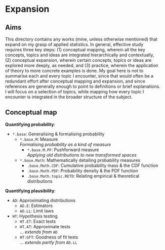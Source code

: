# Expansion

## Aims
This directory contains any works (mine, unless otherwise mentioned) that expand on my grasp of applied statistics. In general, effective study requires three key steps: (1) conceptual mapping, wherein all the key concepts, topics and ideas are integrated hierarchically and contextually, (2) conceptual expansion, wherein certain concepts, topics or ideas are explored more deeply, as needed, and (3) practice, wherein the application of theory to more concrete examples is done. My goal here is not to summarise each and every topic I encounter, since that would often be a redundant effort after conceptual mapping and expansion, and since references are generally enough to point to definitions or brief explanations. I will focus on a selection of topics, while mapping how every topic I encounter is integrated in the broader structure of the subject.

## Conceptual map

**Quantifying probability**:

- `*.base`: Generalising & formalising probability
    - `*.base.M`: Measure<br> _Formalising probability as a kind of measure_
        - `*.base.M.PF`: Pushforward measure<br> _Applying old distributions to new transformed spaces_
    - `*.base.Math`: Mathematically detailing probability measures
        - `.base.Math.CDF`: Cumulative probability mass & the CDF function
        - `.base.Math.PDF`: Probability density & the PDF function
        - `.base.Math.topic.RETD`: Relating empirical & theoretical distributions

**Quantifying plausibility**:

- `AD`: Approximating distributions
    - `AD.E`: Estimators
    - `AD.LL`: Limit laws
- `HT`: Hypothesis testing
    - `HT.ET`: Exact tests
    - `HT.AT`: Approximate tests<br>... _extends from_ `AD`
    - `HT:GFT`: Goodness of fit tests<br>... _extends partly from_ `AD.LL`
